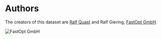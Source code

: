 # Authors

The creators of this dataset are [Ralf Quast](https://github.com/octoflar) and Ralf Giering, [FastOpt GmbH](http://www.fastopt.de).

![FastOpt GmbH](http://www.fastopt.de/images/fastopt_logo_mit-subline.png)
